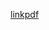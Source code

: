 [linkpdf](https://rawcdn.githack.com/pedropaulodf/igti-frontend-fullstack/ab0b46f3cb9ece6b5d15e87dda882d45d0ff0fa9/src/assets/files/pdf/tbs.pdf)
 
